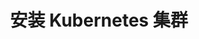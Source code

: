 ---
title: 安装 Kubernetes 集群

video: 
  videoUrl: https://pek3b.qingstor.com/kubesphere-community/%E4%BA%91%E5%8E%9F%E7%94%9F%E5%AE%9E%E6%88%98/71%E3%80%81KubeSphere-%E5%B9%B3%E5%8F%B0%E5%AE%89%E8%A3%85-%E5%AE%89%E8%A3%85Kubernetes%E9%9B%86%E7%BE%A4.mp4
---